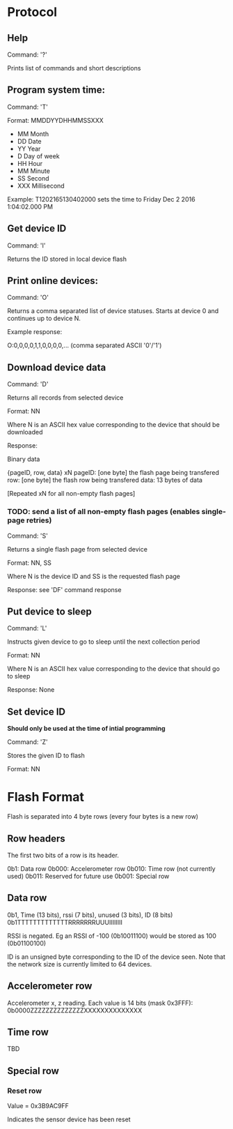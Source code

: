 # Protocol

## Help
Command: '?'

Prints list of commands and short descriptions


## Program system time:
Command: 'T'

Format: MMDDYYDHHMMSSXXX

 - MM Month
 - DD Date
 - YY Year
 - D Day of week
 - HH Hour
 - MM Minute
 - SS Second
 - XXX Millisecond

Example: T1202165130402000 sets the time to Friday Dec 2 2016 1:04:02.000 PM

## Get device ID
Command: 'I'

Returns the ID stored in local device flash


## Print online devices:
Command: 'O'

Returns a comma separated list of device statuses. Starts at device 0 and continues up to device N.

Example response:

O:0,0,0,0,1,1,0,0,0,0,... (comma separated ASCII '0'/'1')

## Download device data
Command: 'D'

Returns all records from selected device

Format: NN

Where N is an ASCII hex value corresponding to the device that should be downloaded

Response:

Binary data

{pageID, row, data} xN
pageID: [one byte] the flash page being transfered
row: [one byte] the flash row being transfered
data: 13 bytes of data

[Repeated xN for all non-empty flash pages]

### TODO: send a list of all non-empty flash pages (enables single-page retries)

Command: 'S'

Returns a single flash page from selected device

Format: NN, SS

Where N is the device ID and SS is the requested flash page

Response: see 'DF' command response

## Put device to sleep
Command: 'L'

Instructs given device to go to sleep until the next collection period

Format: NN

Where N is an ASCII hex value corresponding to the device that should go to sleep

Response: None

## Set device ID
__Should only be used at the time of intial programming__

Command: 'Z'

Stores the given ID to flash

Format: NN

# Flash Format

Flash is separated into 4 byte rows (every four bytes is a new row)

## Row headers

The first two bits of a row is its header.

0b1: Data row
0b000: Accelerometer row
0b010: Time row (not currently used)
0b011: Reserved for future use
0b001: Special row

## Data row
0b1, Time (13 bits), rssi (7 bits), unused (3 bits), ID (8 bits)
0b1TTTTTTTTTTTTTRRRRRRRUUUIIIIIIII

RSSI is negated. Eg an RSSI of -100 (0b10011100) would be stored as 100 (0b01100100)

ID is an unsigned byte corresponding to the ID of the device seen. Note that the network size is currently limited to 64 devices. 

## Accelerometer row
Accelerometer x, z reading. Each value is 14 bits (mask 0x3FFF):
0b0000ZZZZZZZZZZZZZZXXXXXXXXXXXXXX

## Time row
TBD

## Special row
### Reset row
Value = 0x3B9AC9FF

Indicates the sensor device has been reset
